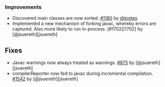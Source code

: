 [@jsuereth]: https://github.com/jsuereth
[@kretes]: https://github.com/kretes
[1180]: https://github.com/sbt/sbt/issues/1180
[1180]: https://github.com/sbt/sbt/pull/1702
[875]: https://github.com/sbt/sbt/issues/875
[1542]: https://github.com/sbt/sbt/issues/1542

### Improvements

- Discovered main classes are now sorted. [#1180][1180] by [@kretes][@kretes]
- Implemented a new mechanism of forking javac, whereby errors are captured.  Also more likely to run in-process. [#1702][1702] by [@jsuereth][jsuereth]

## Fixes

- Javac warnings now always treated as warnings.  [#875][875] by [@jsuereth][jsuereth]
- compilerReporter now fed to javac during incremental compilation. [#1542][1542] by [@jsuereth][jsuereth]
